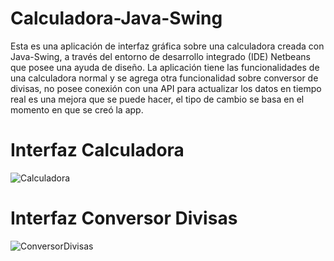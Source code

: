 # Calculadora-Java-Swing
Esta es una aplicación de interfaz gráfica sobre una calculadora creada con Java-Swing, a través del entorno de desarrollo integrado (IDE) Netbeans que posee una ayuda de diseño. La aplicación tiene las funcionalidades de una calculadora normal y se agrega otra funcionalidad sobre conversor de divisas, no posee conexión con una API para actualizar los datos en tiempo real es una mejora que se puede hacer, el tipo de cambio se basa en el momento en que se creó la app.
# Interfaz Calculadora

![Calculadora](https://user-images.githubusercontent.com/75222804/173985348-90b5933a-c560-4619-8220-e9150226c273.jpg)

# Interfaz Conversor Divisas

![ConversorDivisas](https://user-images.githubusercontent.com/75222804/173985367-bb533fa2-788c-477a-8b68-6f8be814791d.jpg)
